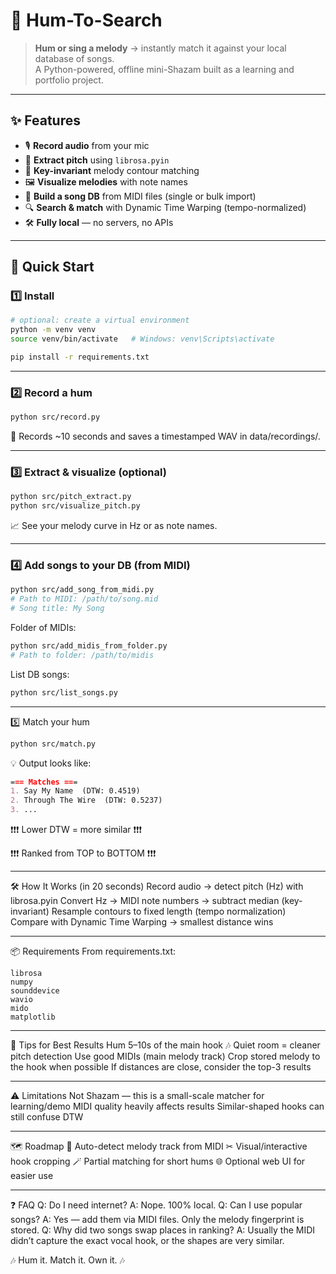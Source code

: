 # 🎵 Hum-To-Search

> **Hum or sing a melody** → instantly match it against your local database of songs.  
A Python-powered, offline mini-Shazam built as a learning and portfolio project.

---

## ✨ Features

- 🎙 **Record audio** from your mic  
- 🎼 **Extract pitch** using `librosa.pyin`  
- 🔑 **Key-invariant** melody contour matching  
- 🖼 **Visualize melodies** with note names  
- 📂 **Build a song DB** from MIDI files (single or bulk import)  
- 🔍 **Search & match** with Dynamic Time Warping (tempo-normalized)  
- 🛠 **Fully local** — no servers, no APIs

---
## 🚀 Quick Start

### 1️⃣ Install

```bash
# optional: create a virtual environment
python -m venv venv
source venv/bin/activate   # Windows: venv\Scripts\activate

pip install -r requirements.txt
```
---

### 2️⃣ Record a hum

```bash
python src/record.py
```
🎤 Records ~10 seconds and saves a timestamped WAV in data/recordings/.

---

### 3️⃣ Extract & visualize (optional)

```bash
python src/pitch_extract.py
python src/visualize_pitch.py
```
📈 See your melody curve in Hz or as note names.

---

### 4️⃣ Add songs to your DB (from MIDI)

```bash
python src/add_song_from_midi.py
# Path to MIDI: /path/to/song.mid
# Song title: My Song
```
Folder of MIDIs:
```bash
python src/add_midis_from_folder.py
# Path to folder: /path/to/midis
```
List DB songs: 
```bash
python src/list_songs.py
```
---

5️⃣ Match your hum
```bash
python src/match.py
```

💡 Output looks like:
```markdown
=== Matches ===
1. Say My Name  (DTW: 0.4519)
2. Through The Wire  (DTW: 0.5237)
3. ...
```
❗❗❗ Lower DTW = more similar  ❗❗❗

❗❗❗ Ranked from TOP to BOTTOM ❗❗❗

---

🛠 How It Works (in 20 seconds)
Record audio → detect pitch (Hz) with librosa.pyin
Convert Hz → MIDI note numbers → subtract median (key-invariant)
Resample contours to fixed length (tempo normalization)
Compare with Dynamic Time Warping → smallest distance wins

---

📦 Requirements
From requirements.txt:
```nginx
librosa
numpy
sounddevice
wavio
mido
matplotlib
```

---

📌 Tips for Best Results
Hum 5–10s of the main hook 🎶
Quiet room = cleaner pitch detection
Use good MIDIs (main melody track)
Crop stored melody to the hook when possible
If distances are close, consider the top-3 results

---

⚠ Limitations
Not Shazam — this is a small-scale matcher for learning/demo
MIDI quality heavily affects results
Similar-shaped hooks can still confuse DTW

---

🗺 Roadmap
🎯 Auto-detect melody track from MIDI
✂ Visual/interactive hook cropping
🪄 Partial matching for short hums
🌐 Optional web UI for easier use

---

❓ FAQ
Q: Do I need internet?
A: Nope. 100% local.
Q: Can I use popular songs?
A: Yes — add them via MIDI files. Only the melody fingerprint is stored.
Q: Why did two songs swap places in ranking?
A: Usually the MIDI didn’t capture the exact vocal hook, or the shapes are very similar.

🎶 Hum it. Match it. Own it. 🎶
